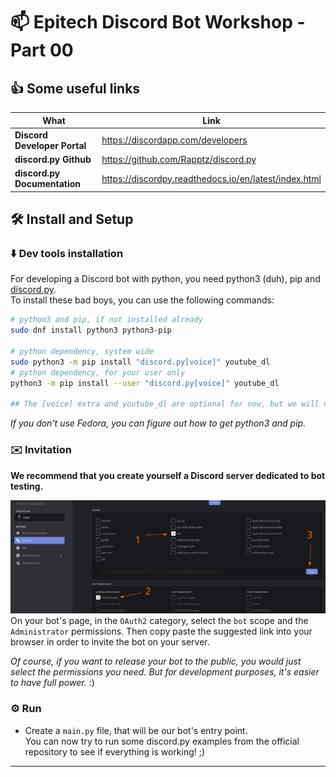 # :mailbox: Epitech Discord Bot Workshop - Part 00
## :+1: Some useful links

 What | Link
------|------
**Discord Developer Portal**|https://discordapp.com/developers
**discord.py Github**|https://github.com/Rapptz/discord.py
**discord.py Documentation**|https://discordpy.readthedocs.io/en/latest/index.html

## :hammer_and_wrench: Install and Setup
### :arrow_down: Dev tools installation

For developing a Discord bot with python, you need python3 (duh), pip and [discord.py](https://github.com/Rapptz/discord.py).  
To install these bad boys, you can use the following commands:

```bash
# python3 and pip, if not installed already
sudo dnf install python3 python3-pip

# python dependency, system wide
sudo python3 -m pip install "discord.py[voice]" youtube_dl
# python dependency, for your user only
python3 -m pip install --user "discord.py[voice]" youtube_dl

## The [voice] extra and youtube_dl are optional for now, but we will need them for part 03.
```

*If you don't use Fedora, you can figure out how to get python3 and pip.*

### :envelope: Invitation

**We recommend that you create yourself a Discord server dedicated to bot testing.**

![Image](Assets/invite.png)  
On your bot's page, in the `OAuth2` category, select the `bot` scope and the `Administrator` permissions. Then copy paste the suggested link into your browser in order to invite the bot on your server.

*Of course, if you want to release your bot to the public, you would just select the permissions you need. But for development purposes, it's easier to have full power.* :)

### :gear: Run

* Create a `main.py` file, that will be our bot's entry point.  
You can now try to run some discord.py examples from the official repository to see if everything is working! ;)

---